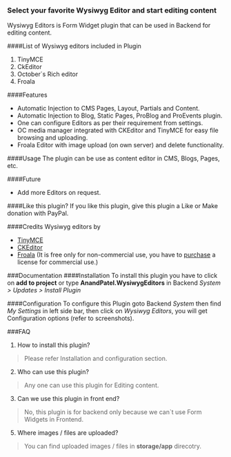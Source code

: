 ### Select your favorite Wysiwyg Editor and start editing content
Wysiwyg Editors is Form Widget plugin that can be used in Backend for editing content.


####List of Wysiwyg editors included in Plugin
1. TinyMCE
2. CkEditor 
3. October`s Rich editor
4. Froala

####Features
* Automatic Injection to CMS Pages, Layout, Partials and Content.
* Automatic Injection to Blog, Static Pages, ProBlog and ProEvents plugin.
* One can configure Editors as per their requirement from settings.
* OC media manager integrated with CKEditor and TinyMCE for easy file browsing and uploading.
* Froala Editor with image upload (on own server) and delete functionality.

####Usage
The plugin can be use as content editor in CMS, Blogs, Pages, etc.

####Future 
* Add more Editors on request.

####Like this plugin?
If you like this plugin, give this plugin a Like or Make donation with PayPal.


####Credits 
Wysiwyg editors by
* [TinyMCE](https://www.tinymce.com)
* [CKEditor](http://ckeditor.com)
* [Froala](https://www.froala.com/wysiwyg-editor) (It is free only for non-commercial use, you have to [purchase](https://www.froala.com/wysiwyg-editor/pricing) a license for commercial use.)


###Documentation
####Installation
To install this plugin you have to click on __add to project__ or type __AnandPatel.WysiwygEditors__ in Backend *System > Updates > Install Plugin*

####Configuration
To configure this Plugin goto Backend *System* then find *My Settings* in left side bar, then click on *Wysiwyg Editors*, you will get Configuration options (refer to screenshots).

###FAQ
1. How to install this plugin?
> Please refer Installation and configuration section.
2. Who can use this plugin?
> Any one can use this plugin for Editing content.
3. Can we use this plugin in front end?
> No, this plugin is for backend only because we can`t use Form Widgets in Frontend.
5. Where images / files are uploaded?
> You can find uploaded images / files in __storage/app__ direcotry.
